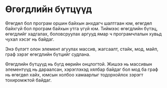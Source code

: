 # Өгөгдлийн бүтцүүд

Өгөгдөл бол програм оршин байхын анхдагч шалтгаан юм, өгөгдөл байхгүй бол програм байхын утга үгүй юм. Тиймээс өгөгдлийн бүтэц, өгөгдлийг хадгалах, боловсруулах аргууд ямар ч програмчлалын хувьд чухал хэсэг нь байдаг.

Энэ бүлэгт олон элемент агуулах массив, жагсаалт, стайк, мод, майп, граф зэрэг өгөгдлийн бүтцийг судлана.

Өгөгдлийн бүтцүүд нь бүгд өөрийн онцлогтой. Жишээ нь массивын элементүүд нь дараалсан, хэрэглэхэд хялбар байдаг бол мод ба граф нь өгөгдөл хайх, юмсын холбоо хамаарлыг тодорхойлох зэрэгт тохиромжтой байдаг.